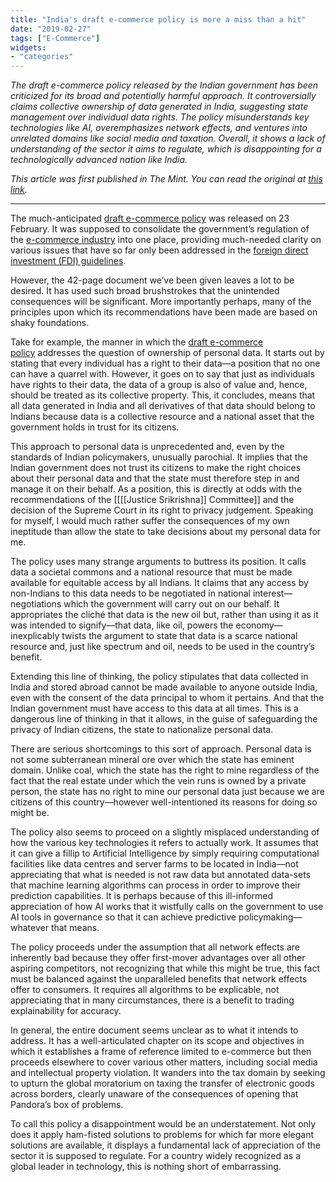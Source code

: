 ```yaml
---
title: "India's draft e-commerce policy is more a miss than a hit"
date: "2019-02-27"
tags: ["E-Commerce"]
widgets: 
- "categories"
---
```


*The draft e-commerce policy released by the Indian government has been criticized for its broad and potentially harmful approach. It controversially claims collective ownership of data generated in India, suggesting state management over individual data rights. The policy misunderstands key technologies like AI, overemphasizes network effects, and ventures into unrelated domains like social media and taxation. Overall, it shows a lack of understanding of the sector it aims to regulate, which is disappointing for a technologically advanced nation like India.*
<!--more-->
*This article was first published in The Mint. You can read the original at [this link](https://www.livemint.com/opinion/columns/india-s-draft-e-commerce-policy-is-more-a-miss-than-a-hit-1551199993484.html).*

---

The much-anticipated [draft e-commerce policy](https://www.livemint.com/politics/policy/govt-releases-draft-e-commerce-policy-restricts-data-storage-abroad-1550927690863.html) was released on 23 February. It was supposed to consolidate the government’s regulation of the [e-commerce industry](https://www.livemint.com/Companies/Oj8rtAcXNPetvjx4USKFrI/Indias-ecommerce-curbs-could-hit-online-sales-by-46-billi.html) into one place, providing much-needed clarity on various issues that have so far only been addressed in the [foreign direct investment (FDI) guidelines](https://www.livemint.com/industry/retail/offline-retailers-say-sales-pressure-may-ease-due-to-new-e-commerce-fdi-norms-1550868025738.html).

However, the 42-page document we’ve been given leaves a lot to be desired. It has used such broad brushstrokes that the unintended consequences will be significant. More importantly perhaps, many of the principles upon which its recommendations have been made are based on shaky foundations.

Take for example, the manner in which the [draft e-commerce policy](https://www.livemint.com/Companies/5t08JnDkEBZw9mXU1Pwd3I/What-new-FDI-guidelines-mean-for-the-ecommerce-ecosystem.html) addresses the question of ownership of personal data. It starts out by stating that every individual has a right to their data—a position that no one can have a quarrel with. However, it goes on to say that just as individuals have rights to their data, the data of a group is also of value and, hence, should be treated as its collective property. This, it concludes, means that all data generated in India and all derivatives of that data should belong to Indians because data is a collective resource and a national asset that the government holds in trust for its citizens.

This approach to personal data is unprecedented and, even by the standards of Indian policymakers, unusually parochial. It implies that the Indian government does not trust its citizens to make the right choices about their personal data and that the state must therefore step in and manage it on their behalf. As a position, this is directly at odds with the recommendations of the [[[[Justice Srikrishna]] Committee]] and the decision of the Supreme Court in its right to privacy judgement. Speaking for myself, I would much rather suffer the consequences of my own ineptitude than allow the state to take decisions about my personal data for me.

The policy uses many strange arguments to buttress its position. It calls data a societal commons and a national resource that must be made available for equitable access by all Indians. It claims that any access by non-Indians to this data needs to be negotiated in national interest—negotiations which the government will carry out on our behalf. It appropriates the cliché that data is the new oil but, rather than using it as it was intended to signify—that data, like oil, powers the economy—inexplicably twists the argument to state that data is a scarce national resource and, just like spectrum and oil, needs to be used in the country’s benefit.

Extending this line of thinking, the policy stipulates that data collected in India and stored abroad cannot be made available to anyone outside India, even with the consent of the data principal to whom it pertains. And that the Indian government must have access to this data at all times. This is a dangerous line of thinking in that it allows, in the guise of safeguarding the privacy of Indian citizens, the state to nationalize personal data.

There are serious shortcomings to this sort of approach. Personal data is not some subterranean mineral ore over which the state has eminent domain. Unlike coal, which the state has the right to mine regardless of the fact that the real estate under which the vein runs is owned by a private person, the state has no right to mine our personal data just because we are citizens of this country—however well-intentioned its reasons for doing so might be.

The policy also seems to proceed on a slightly misplaced understanding of how the various key technologies it refers to actually work. It assumes that it can give a fillip to Artificial Intelligence by simply requiring computational facilities like data centres and server farms to be located in India—not appreciating that what is needed is not raw data but annotated data-sets that machine learning algorithms can process in order to improve their prediction capabilities. It is perhaps because of this ill-informed appreciation of how AI works that it wistfully calls on the government to use AI tools in governance so that it can achieve predictive policymaking—whatever that means.

The policy proceeds under the assumption that all network effects are inherently bad because they offer first-mover advantages over all other aspiring competitors, not recognizing that while this might be true, this fact must be balanced against the unparalleled benefits that network effects offer to consumers. It requires all algorithms to be explicable, not appreciating that in many circumstances, there is a benefit to trading explainability for accuracy.

In general, the entire document seems unclear as to what it intends to address. It has a well-articulated chapter on its scope and objectives in which it establishes a frame of reference limited to e-commerce but then proceeds elsewhere to cover various other matters, including social media and intellectual property violation. It wanders into the tax domain by seeking to upturn the global moratorium on taxing the transfer of electronic goods across borders, clearly unaware of the consequences of opening that Pandora’s box of problems.

To call this policy a disappointment would be an understatement. Not only does it apply ham-fisted solutions to problems for which far more elegant solutions are available, it displays a fundamental lack of appreciation of the sector it is supposed to regulate. For a country widely recognized as a global leader in technology, this is nothing short of embarrassing.

